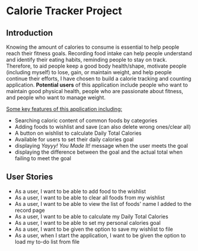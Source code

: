# Calorie Tracker Project

## Introduction

Knowing the amount of calories to consume is essential to help people reach their fitness goals. Recording food intake 
can help people understand and identify their eating habits, reminding people to stay on track. Therefore, to aid people 
keep a good body health/shape, motivate people (including myself) to lose, gain, or maintain weight, and help people 
continue their efforts, I have chosen to build a calorie tracking and counting application. **Potential users** of this 
application include people who want to maintain good physical health, people who are passionate about fitness, and 
people who want to manage weight. 

<u> Some key features of this application including:</u> 

- Searching caloric content of common foods by categories 
- Adding foods to wishlist and save (can also delete wrong ones/clear all)
- A button on wishlist to calculate Daily Total Calories
- Available for users to set their daily calories goal
- displaying *Yayyy! You Made It!* message when the user meets the goal
- displaying the difference between the goal and the actual total when failing to meet the goal



## User Stories

- As a user, I want to be able to add food to the wishlist
- As a user, I want to be able to clear all foods from my wishlist
- As a user, I want to be able to view the list of foods' name I added to the record page
- As a user, I want to be able to calculate my Daily Total Calories
- As a user, I want to be able to set my personal calories goal
- As a user, I want to be given the option to save my wishlist to file
- As a user, when I start the application, I want to be given the option to load my to-do list from file


